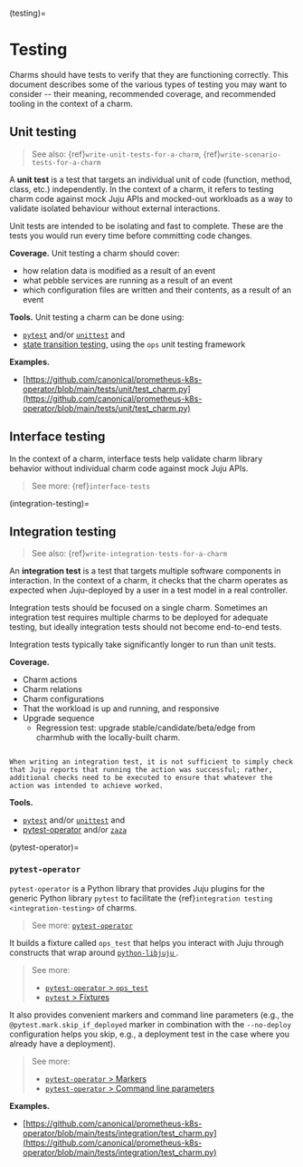 (testing)=
# Testing

Charms should have tests to verify that they are functioning correctly. This document describes some of the various types of testing you may want to consider -- their meaning, recommended coverage, and recommended tooling in the context of a charm.

<!--
These tests should cover the behaviour of the charm both in isolation (unit tests) and when used with other charms (integration tests). Charm authors should use [tox](https://tox.wiki/en/latest/index.html) to run these automated tests.

The unit and integration tests should be run on the same minor Python version as is shipped with the OS as configured under the charmcraft.yaml bases.run-on key. With tox, for Ubuntu 22.04, this can be done using:

{ref}`testenv]

basepython = python3.10
-->


## Unit testing

> See also: {ref}`write-unit-tests-for-a-charm`, {ref}`write-scenario-tests-for-a-charm`

A **unit test** is a test that targets an individual unit of code (function, method, class, etc.) independently. In the context of a charm, it refers to testing charm code against mock Juju APIs and mocked-out workloads as a way to validate isolated behaviour without external interactions.

Unit tests are intended to be isolating and fast to complete. These are the tests you would run every time before committing code changes.

**Coverage.** Unit testing a charm should cover:

- how relation data is modified as a result of an event
- what pebble services are running as a result of an event
- which configuration files are written and their contents, as a result of an event

**Tools.** Unit testing a charm can be done using:

- [`pytest`](https://pytest.org/) and/or [`unittest`](https://docs.python.org/3/library/unittest.html) and
- [state transition testing](ops_testing), using the `ops` unit testing framework

**Examples.**

- [https://github.com/canonical/prometheus-k8s-operator/blob/main/tests/unit/test_charm.py](https://github.com/canonical/prometheus-k8s-operator/blob/main/tests/unit/test_charm.py)

## Interface testing

In the context of a charm, interface tests help validate charm library behavior without individual charm code against mock Juju APIs. 

> See more: {ref}`interface-tests`



(integration-testing)=
## Integration testing
> See also: {ref}`write-integration-tests-for-a-charm`

An **integration test** is a test that targets multiple software components in interaction. In the context of a charm, it checks that the charm operates as expected when Juju-deployed by a user in a test model in a real controller.

Integration tests should be focused on a single charm. Sometimes an integration test requires multiple charms to be deployed for adequate testing, but ideally integration tests should not become end-to-end tests.

Integration tests typically take significantly longer to run than unit tests.

**Coverage.**

* Charm actions
* Charm relations
* Charm configurations
* That the workload is up and running, and responsive
* Upgrade sequence
  * Regression test: upgrade stable/candidate/beta/edge from charmhub with the locally-built charm.


```{caution}

When writing an integration test, it is not sufficient to simply check that Juju reports that running the action was successful; rather, additional checks need to be executed to ensure that whatever the action was intended to achieve worked.

```

**Tools.**

- [`pytest`](https://pytest.org/) and/or [`unittest`](https://docs.python.org/3/library/unittest.html) and
- [pytest-operator](https://github.com/charmed-kubernetes/pytest-operator) and/or [`zaza`](https://github.com/openstack-charmers/zaza)


(pytest-operator)=
### `pytest-operator`

`pytest-operator` is a Python library that provides Juju plugins for the generic Python library `pytest` to facilitate the {ref}`integration testing <integration-testing>` of charms.

> See more: [`pytest-operator`](https://github.com/charmed-kubernetes/pytest-operator)

It builds a fixture called `ops_test` that helps you interact with Juju through constructs that wrap around [`python-libjuju` ](https://pypi.org/project/juju/).

> See more: 
> - [`pytest-operator` > `ops_test`](https://github.com/charmed-kubernetes/pytest-operator/blob/main/docs/reference.md#ops_test) 
> - [`pytest` > Fixtures](https://docs.pytest.org/en/6.2.x/fixture.html)

It also provides convenient markers and command line parameters (e.g., the `@pytest.mark.skip_if_deployed` marker in combination with the `--no-deploy` configuration helps you skip, e.g., a deployment test in the case where you already have a deployment).


> See more:
> - [`pytest-operator` > Markers](https://github.com/charmed-kubernetes/pytest-operator/blob/main/docs/reference.md#markers)
> - [`pytest-operator` > Command line parameters](https://github.com/charmed-kubernetes/pytest-operator/blob/main/docs/reference.md#command-line-parameters)



**Examples.**

- [https://github.com/canonical/prometheus-k8s-operator/blob/main/tests/integration/test_charm.py](https://github.com/canonical/prometheus-k8s-operator/blob/main/tests/integration/test_charm.py)


